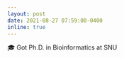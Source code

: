 ```yaml
---
layout: post
date: 2021-08-27 07:59:00-0400
inline: true
---
```


:mortar_board: Got Ph.D. in Bioinformatics at SNU


